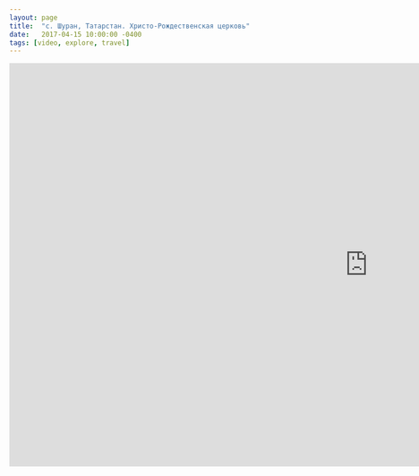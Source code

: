 ```yaml
---
layout: page
title:  "с. Шуран, Татарстан. Христо-Рождественская церковь"
date:   2017-04-15 10:00:00 -0400
tags: [video, explore, travel]
---
```


<div class="post-iframe"><iframe width="1280" height="720" src="https://www.youtube.com/embed/49P4UGGbyvI?rel=0&amp;showinfo=0" frameborder="0" allowfullscreen=""></iframe></div>